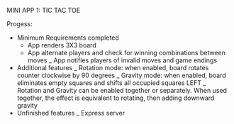 MINI APP 1: TIC TAC TOE

Progess: 
* Minimum Requirements completed 
  - App renders 3X3 board
  - App alternate players and check for winning combinations between moves
  _ App notifies players of invalid moves and game endings
* Additional features
  _ Rotation mode: when enabled, board rotates counter clockwise by 90 degrees
  _ Gravity mode: when enabled, board eliminates empty squares and shifts all occupied squares LEFT
  _ Rotation and Gravity can be enabled together or separately. When used together, the effect is equivalent to rotating, then adding downward gravity
* Unfinished features
  _ Express server
